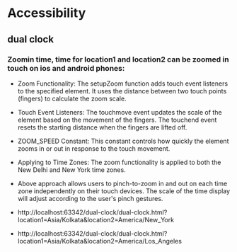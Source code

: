 # Accessibility

## dual clock
### Zoomin time, time for location1 and location2 can be zoomed in  touch on ios and android phones:
- Zoom Functionality: The setupZoom function adds touch event listeners to the specified element. It uses the distance between two touch points (fingers) to calculate the zoom scale.
- Touch Event Listeners: The touchmove event updates the scale of the element based on the movement of the fingers. The touchend event resets the starting distance when the fingers are lifted off.
- ZOOM_SPEED Constant: This constant controls how quickly the element zooms in or out in response to the touch movement.
- Applying to Time Zones: The zoom functionality is applied to both the New Delhi and New York time zones.
- Above approach allows users to pinch-to-zoom in and out on each time zone independently on their touch devices. The scale of the time display will adjust according to the user's pinch gestures.

- http://localhost:63342/dual-clock/dual-clock.html?location1=Asia/Kolkata&location2=America/New_York
- http://localhost:63342/dual-clock/dual-clock.html?location1=Asia/Kolkata&location2=America/Los_Angeles


